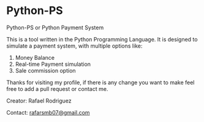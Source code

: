 # Python-PS
Python-PS or Python Payment System

This is a tool written in the Python Programming Language. It is designed to simulate a payment system, with multiple options like:

1. Money Balance
2. Real-time Payment simulation
3. Sale commission option

Thanks for visiting my profile, if there is any change you want to make feel free to add a pull request or contact me.

Creator: Rafael Rodriguez 

Contact: rafarsmb07@gmail.com
